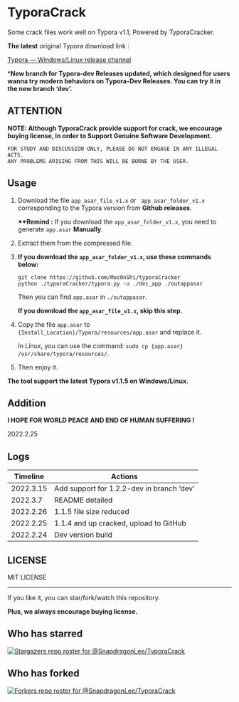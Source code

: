# TyporaCrack

Some crack files work well on Typora v1.1, Powered by TyporaCracker.



**The latest** original Typora download link : 

[Typora — Windows/Linux release channel](https://typora.io/releases/all)



***New branch for Typora-dev Releases updated, which designed for users wanna try modern behaviors on Typora-Dev Releases. You can try it in the new branch ‘dev’.**



## ATTENTION

**NOTE: Although TyporaCrack provide support for crack, we encourage buying license, in order to Support Genuine Software Development.**



```
FOR STUDY AND DISCUSSION ONLY, PLEASE DO NOT ENGAGE IN ANY ILLEGAL ACTS.
ANY PROBLEMS ARISING FROM THIS WILL BE BORNE BY THE USER.
```



## Usage

1. Download the file `app_asar_file_v1.x` or ` app_asar_folder_v1.x` corresponding to the Typora version from **Github releases**. 

   **\*\*Remind :** If you download the `app_asar_folder_v1.x`, you need to generate `app.asar` **Manually**. 

   

2. Extract them from the compressed file.

3. **If you download the `app_asar_folder_v1.x`, use these commands below:**

   ```
   git clone https://github.com/Mas0nShi/typoraCracker
   python ./typoraCracker/typora.py -u ./dec_app ./outappasar
   ```

   Then you can find `app.asar` in `./outappasar`.

   **If you download the `app_asar_file_v1.x`, skip this step.**

   

4. Copy the file `app.asar` to `{Install_Location}/Typora/resources/app.asar` and replace it. 

   In Linux, you can use the command: `sudo cp {app.asar} /usr/share/typora/resources/`.

2. Then enjoy it.



**The tool support the latest Typora v1.1.5 on Windows/Linux.**



## Addition

**I HOPE FOR WORLD PEACE AND END OF HUMAN SUFFERING !** 

2022.2.25



## Logs

| Timeline  | Actions                                   |
| --------- | ----------------------------------------- |
| 2022.3.15 | Add support for 1.2.2-dev in branch ‘dev’ |
| 2022.3.7  | README detailed                           |
| 2022.2.26 | 1.1.5 file size reduced                   |
| 2022.2.25 | 1.1.4 and up cracked, upload to GitHub    |
| 2022.2.24 | Dev version build                         |



## LICENSE

MIT LICENSE





------

If you like it, you can star/fork/watch this repository. 

**Plus, we always encourage buying license.**

## Who has starred

[![Stargazers repo roster for @SnapdragonLee/TyporaCrack](https://reporoster.com/stars/dark/SnapdragonLee/TyporaCrack)](https://github.com/SnapdragonLee/TyporaCrack/stargazers)



## Who has forked

[![Forkers repo roster for @SnapdragonLee/TyporaCrack](https://reporoster.com/forks/dark/SnapdragonLee/TyporaCrack)](https://github.com/SnapdragonLee/TyporaCrack/network/members)
